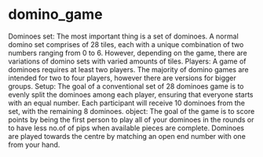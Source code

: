 # domino_game

Dominoes set: The most important thing is a set of dominoes. A normal domino set comprises of 28 tiles, each with a unique combination of two numbers ranging from 0 to 6. However, depending on the game, there are variations of domino sets with varied amounts of tiles. Players: A game of dominoes requires at least two players.
The majority of domino games are intended for two to four players, however there are versions for bigger groups.
Setup: The goal of a conventional set of 28 dominoes game is to evenly split the dominoes among each player, ensuring that everyone starts with an equal number. Each participant will receive 10 dominoes from the set, with the remaining 8 dominoes. object: The goal of the game is to score points by being the first person to play all of your dominoes in the rounds or to have less no.of of pips when available pieces are complete. Dominoes are played towards the centre by matching an open end number with one from your hand.
